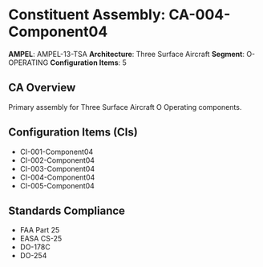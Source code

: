 # Constituent Assembly: CA-004-Component04

**AMPEL**: AMPEL-13-TSA
**Architecture**: Three Surface Aircraft
**Segment**: O-OPERATING
**Configuration Items**: 5

## CA Overview
Primary assembly for Three Surface Aircraft O Operating components.

## Configuration Items (CIs)
- CI-001-Component04
- CI-002-Component04
- CI-003-Component04
- CI-004-Component04
- CI-005-Component04

## Standards Compliance
- FAA Part 25
- EASA CS-25
- DO-178C
- DO-254
